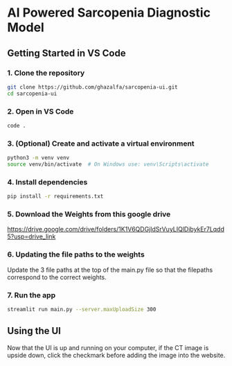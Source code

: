 # AI Powered Sarcopenia Diagnostic Model

##  Getting Started in VS Code

### 1. Clone the repository
```bash
git clone https://github.com/ghazalfa/sarcopenia-ui.git
cd sarcopenia-ui
```

### 2. Open in VS Code
```bash
code .
```

### 3. (Optional) Create and activate a virtual environment
```bash
python3 -m venv venv
source venv/bin/activate  # On Windows use: venv\Scripts\activate
```

### 4. Install dependencies
```bash
pip install -r requirements.txt
```
### 5. Download the Weights from this google drive
https://drive.google.com/drive/folders/1K1V6QDGjldSrVuyLIQlDibykEr7Lqdd5?usp=drive_link

### 6. Updating the file paths to the weights
Update the 3 file paths at the top of the main.py file so that the filepaths correspond to the correct weights.

### 7. Run the app
```bash
streamlit run main.py --server.maxUploadSize 300
```

## Using the UI
Now that the UI is up and running on your computer, if the CT image is upside down, click the checkmark before adding the image into the website.

